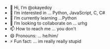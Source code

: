 - 👋 Hi, I’m @okayedoy
- 👀 I’m interested in ... Python, JavaScript, C, C#
- 🌱 I’m currently learning ...Python
- 💞️ I’m looking to collaborate on ... urhg
- 📫 How to reach me ... you don't 
- 😄 Pronouns: ... he/him/
- ⚡ Fun fact: ... im really really stupid

<!---
okayedoy/okayedoy is a ✨ special ✨ repository because its `README.md` (this file) appears on your GitHub profile.
You can click the Preview link to take a look at your changes.
--->
